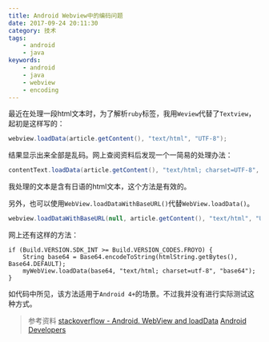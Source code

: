 ```yaml
---
title: Android Webview中的编码问题
date: 2017-09-24 20:11:30
category: 技术
tags:
    - android
    - java
keywords:
    - android
    - java
    - webview
    - encoding
---
```


最近在处理一段html文本时，为了解析`ruby`标签，我用`Weview`代替了`Textview`，起初是这样写的：

```java
webview.loadData(article.getContent(), "text/html", "UTF-8");
```

结果显示出来全部是乱码。网上查阅资料后发现一个一简易的处理办法：

```java
contentText.loadData(article.getContent(), "text/html; charset=UTF-8", "UTF-8");
```

我处理的文本是含有日语的html文本，这个方法是有效的。

另外，也可以使用`WebView.loadDataWithBaseURL()`代替`WebView.loadData()`。
```java
webview.loadDataWithBaseURL(null, article.getContent(), "text/html", "UTF-8", null);
```

网上还有这样的方法：
```
if (Build.VERSION.SDK_INT >= Build.VERSION_CODES.FROYO) {
    String base64 = Base64.encodeToString(htmlString.getBytes(), Base64.DEFAULT);
    myWebView.loadData(base64, "text/html; charset=utf-8", "base64");
}
```

如代码中所见，该方法适用于`Android 4+`的场景。不过我并没有进行实际测试这种方式。

>参考资料
>[stackoverflow - Android. WebView and loadData](https://stackoverflow.com/questions/3961589/android-webview-and-loaddata)
>[Android Developers](https://developer.android.com/reference/android/webkit/WebView.html)
